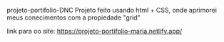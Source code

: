 projeto-portifolio-DNC
Projeto feito usando html + CSS, onde aprimorei meus conecimentos com a propiedade "grid"

link para oo site:  https://projeto-portifolio-maria.netlify.app/
